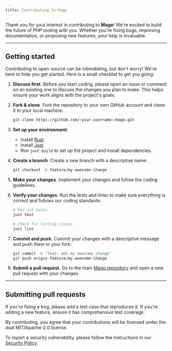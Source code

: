 ```yaml
---
title: Contributing to Mago
---
```


Thank you for your interest in contributing to **Mago**! We're excited to build the future of PHP tooling with you. Whether you're fixing bugs, improving documentation, or proposing new features, your help is invaluable.

---

## Getting started

Contributing to open-source can be intimidating, but don't worry! We're here to help you get started. Here is a small checklist to get you going:

1.  **Discuss first**. Before you start coding, please open an issue or comment on an existing one to discuss the changes you plan to make. This helps ensure your work aligns with the project's goals.

2.  **Fork & clone**. Fork the repository to your own GitHub account and clone it to your local machine:

    ```bash
    git clone https://github.com/<your-username>/mago.git
    ```

3.  **Set up your environment:**
    - Install [Rust](https://www.rust-lang.org/tools/install)
    - Install [Just](https://github.com/casey/just)
    - Run `just build` to set up the project and install dependencies.

4.  **Create a branch**. Create a new branch with a descriptive name:

    ```bash
    git checkout -b feature/my-awesome-change
    ```

5.  **Make your changes**. Implement your changes and follow the coding guidelines.

6.  **Verify your changes**. Run the tests and linter to make sure everything is correct and follows our coding standards:

    ```bash
    # Run all tests
    just test

    # Check for linting issues
    just lint
    ```

7.  **Commit and push**. Commit your changes with a descriptive message and push them to your fork:

    ```bash
    git commit -m "feat: add my awesome change"
    git push origin feature/my-awesome-change
    ```

8.  **Submit a pull request**. Go to the main [Mago repository](https://github.com/carthage-software/mago) and open a new pull request with your changes.

---

## Submitting pull requests

If you're fixing a bug, please add a test case that reproduces it. If you're adding a new feature, ensure it has comprehensive test coverage.

By contributing, you agree that your contributions will be licensed under the dual MIT/Apache-2.0 license.

To report a security vulnerability, please follow the instructions in our [Security Policy](https://github.com/carthage-software/mago/security/policy).

